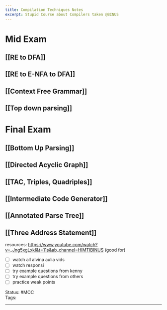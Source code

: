 ```yaml
---
title: Compilation Techniques Notes
excerpt: Stupid Course about Compilers taken @BINUS
---
```

# Mid Exam

## [[RE to DFA]]

## [[RE to E-NFA to DFA]]

## [[Context Free Grammar]]

## [[Top down parsing]]

# Final Exam

## [[Bottom Up Parsing]]

## [[Directed Acyclic Graph]]

## [[TAC, Triples, Quadriples]]
## [[Intermediate Code Generator]]

## [[Annotated Parse Tree]]

## [[Three Address Statement]]

resources:
https://www.youtube.com/watch?v=_Jng5xgLxkI&t=11s&ab_channel=HIMTIBINUS (good for)


- [ ] watch all alvina aulia vids
- [ ] watch responsi
- [ ] try example questions from kenny
- [ ] try example questions from others
- [ ] practice weak points

Status: #MOC  
Tags:  

---
